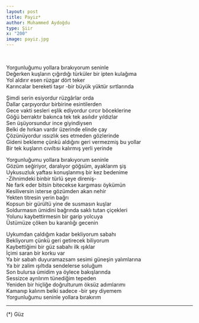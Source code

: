 ```yaml
---
layout: post
title: Payiz*
author: Muhammed Aydoğdu
type: Şiir
x: "200"
image: payiz.jpg
---
```


<br/>

Yorgunluğumu yollara bırakıyorum seninle  
Değerken kuşların çığırdığı türküler bir ipten kulağıma  
Yol aldırır esen rüzgar dört teker  
Karıncalar bereketi taşır -bir büyük yüktür sırtlarında  

Şimdi serin esiyordur rüzgârlar orda  
Dallar çarpıyordur birbirine esintilerden  
Gece vakti sesleri eşlik ediyordur cırcır böceklerine  
Göğü berraktır bakınca tek tek asılıdır yıldızlar  
Sen üşüyorsundur ince giyindiysen  
Belki de hırkan vardır üzerinde elinde çay  
Çözünüyordur ıssızlık ses etmeden gözlerinde  
Gideni bekleme çünkü aldığını geri vermezmiş bu yollar  
Bir tek kuşların cıvıltısı kalırmış yerli yerinde  

Yorgunluğumu yollara bırakıyorum seninle  
Gözüm seğiriyor, daralıyor göğsüm, ayaklarım şiş  
Uykusuzluk yaftası konuşlanmış bir kez bedenime  
-Zihnimdeki binbir türlü şeye direniş-  
Ne fark eder bitsin bitecekse kargıması öykümün  
Kesiliversin isterse gözümden akan nehir  
Yekten titresin yerin bağrı  
Kopsun bir gürültü yine de susmasın kuşlar  
Soldurmasın ümidini bağrında saklı tutan çiçekleri  
Yolunu kaybettirmesin bir garip yolcuya  
Üstümüze çöken bu karanlığı gecenin  

Uykumdan çaldığım kadar bekliyorum sabahı  
Bekliyorum çünkü geri getirecek biliyorum  
Kaybettiğimi bir güz sabahı ilk ışıklar  
İçimi saran bir korku var  
Ya bir sabah duyuramazsam sesimi güneşin yalımlarına  
Ya bir zalim ışıltıda sendelerse soluğum  
Son bulursa ümidim ya öylece bakışlarında  
Sessizce ayrılırım tünediğim tepeden  
Yeniden bir hiçliğe doğrulturum öksüz adımlarımı  
Kamanıp kalırım belki sadece -bir şey diyemem  
Yorgunluğumu seninle yollara bırakırım  

---

(*) Güz
